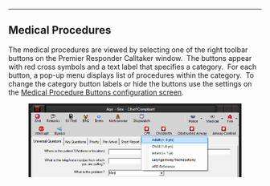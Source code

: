   ------------------------
  **Medical Procedures**
  ------------------------

The medical procedures are viewed by selecting one of the right toolbar
buttons on the Premier Responder Calltaker window.  The buttons appear
with red cross symbols and a text label that specifies a category.  For
each button, a pop-up menu displays list of procedures within the
category.  To change the category button labels or hide the buttons use
the settings on the [Medical Procedure Buttons configuration
screen](<Medical Procedure Buttons Settings.md>).

<figure><img src=".gitbook/assets/Medical Procedures_files/image001.png" alt=""><figcaption></figcaption></figure> 
